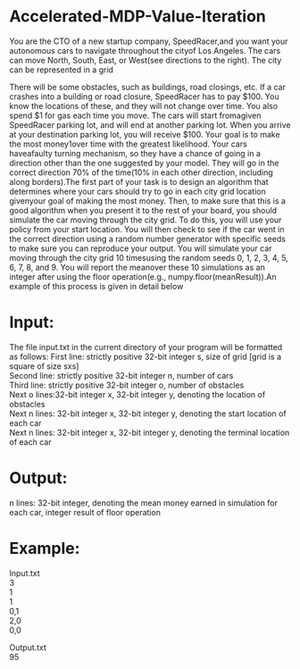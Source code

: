 # Accelerated-MDP-Value-Iteration

You  are  the CTO  of  a new startup  company,  SpeedRacer,and  you want  your autonomous cars to navigate throughout the cityof Los Angeles. The cars can move North, South, East, or West(see directions to the right). The city can be represented in a grid <br/>

There will be some obstacles, such as buildings, road closings, etc. If a car crashes into a building or road closure, SpeedRacer has to pay $100. You know the locations of these, and they will not change over time. You also spend $1 for gas each time you move. The cars will start fromagiven SpeedRacer parking lot, and will end at another parking lot. When you arrive at your destination parking lot, you will receive $100. Your goal is to make the most money1over time with the greatest likelihood. Your cars haveafaulty turning mechanism, so they have a chance of going in a direction other than the one suggested by your model. They will go in the correct direction 70% of the time(10% in each other direction, including along borders).The first part of your task is to design an algorithm that determines where your cars should try to go in each city grid location givenyour goal of making the most money. Then, to make sure that this is a good algorithm when you present it to the rest of your board, you should simulate the car moving through the city grid. To do this, you will use your policy from your start location. You will then check to see if the car went in the correct direction using a random number generator with specific seeds to make sure you can reproduce your output. You will simulate your car moving through the city grid 10 timesusing the random seeds 0, 1, 2, 3, 4, 5, 6, 7, 8, and 9. You will report the meanover these 10 simulations as an integer after using the floor operation(e.g., numpy.floor(meanResult)).An example of this process is given in detail below

# Input: 
The file input.txt in the current directory of your program will be formatted as follows: First line: strictly positive 32-bit integer s, size of grid [grid is a square of size sxs]<br/>
Second line: strictly positive 32-bit integer n, number of cars <br/>
Third line: strictly positive 32-bit integer o, number of obstacles <br/> 
Next o lines:32-bit integer x, 32-bit integer y, denoting the location of obstacles <br/>
Next n lines: 32-bit integer x, 32-bit integer y, denoting the start location of each car <br/>
Next n lines: 32-bit integer x, 32-bit integer y, denoting the terminal location of each car <br/>

# Output: 
n lines: 32-bit integer, denoting the mean money earned in simulation for each car, integer result of floor operation

# Example:

Input.txt <br/>
3 <br/>
1 <br/>
1 <br/>
0,1 <br/>
2,0 <br/>
0,0 <br/>

Output.txt <br/>
95


